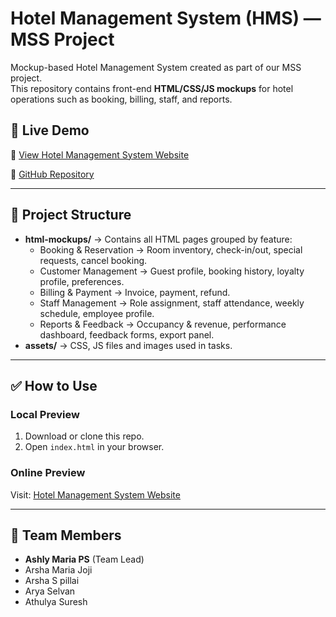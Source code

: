 # Hotel Management System (HMS) — MSS Project

Mockup-based Hotel Management System created as part of our MSS project.  
This repository contains front-end **HTML/CSS/JS mockups** for hotel operations such as booking, billing, staff, and reports.

## 🚀 Live Demo
🔗 [View Hotel Management System Website](https://ashlymaria98.github.io/hotel-management-system-MSS/)  

📂 [GitHub Repository](https://github.com/AshlyMaria98/hotel-management-system-MSS)

---

## 📁 Project Structure
- **html-mockups/** → Contains all HTML pages grouped by feature:
  - Booking & Reservation → Room inventory, check-in/out, special requests, cancel booking.
  - Customer Management → Guest profile, booking history, loyalty profile, preferences.
  - Billing & Payment → Invoice, payment, refund.
  - Staff Management → Role assignment, staff attendance, weekly schedule, employee profile.
  - Reports & Feedback → Occupancy & revenue, performance dashboard, feedback forms, export panel.
- **assets/** → CSS, JS files and images used in tasks.

---

## ✅ How to Use
### Local Preview
1. Download or clone this repo.  
2. Open `index.html` in your browser.  

### Online Preview
Visit: [Hotel Management System Website](https://ashlymaria98.github.io/hotel-management-system-MSS/)  

---

## 👥 Team Members
- **Ashly Maria PS** (Team Lead)  
- Arsha Maria Joji
- Arsha S pillai
- Arya Selvan  
- Athulya Suresh



